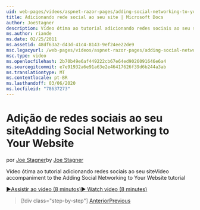 ```yaml
---
uid: web-pages/videos/aspnet-razor-pages/adding-social-networking-to-your-website
title: Adicionando rede social ao seu site | Microsoft Docs
author: JoeStagner
description: Vídeo ótima ao tutorial adicionando redes sociais ao seu site
ms.author: riande
ms.date: 02/25/2011
ms.assetid: 48df63a2-d43d-41c4-8143-9ef24ee22de9
msc.legacyurl: /web-pages/videos/aspnet-razor-pages/adding-social-networking-to-your-website
msc.type: video
ms.openlocfilehash: 2b70b49e6af449222cb67e64ed9026091646e6a4
ms.sourcegitcommit: e7e91932a6e91a63e2e46417626f39d6b244a3ab
ms.translationtype: MT
ms.contentlocale: pt-BR
ms.lasthandoff: 03/06/2020
ms.locfileid: "78637273"
---
```

# <a name="adding-social-networking-to-your-website"></a><span data-ttu-id="47ccc-103">Adição de redes sociais ao seu site</span><span class="sxs-lookup"><span data-stu-id="47ccc-103">Adding Social Networking to Your Website</span></span>

<span data-ttu-id="47ccc-104">por [Joe Stagner](https://github.com/JoeStagner)</span><span class="sxs-lookup"><span data-stu-id="47ccc-104">by [Joe Stagner](https://github.com/JoeStagner)</span></span>

<span data-ttu-id="47ccc-105">Vídeo ótima ao tutorial adicionando redes sociais ao seu site</span><span class="sxs-lookup"><span data-stu-id="47ccc-105">Video accompaniment to the Adding Social Networking to Your Website tutorial</span></span>

[<span data-ttu-id="47ccc-106">&#9654;Assistir ao vídeo (8 minutos)</span><span class="sxs-lookup"><span data-stu-id="47ccc-106">&#9654; Watch video (8 minutes)</span></span>](https://channel9.msdn.com/Blogs/ASP-NET-Site-Videos/adding-social-networking-to-your-website)

> [!div class="step-by-step"]
> [<span data-ttu-id="47ccc-107">Anterior</span><span class="sxs-lookup"><span data-stu-id="47ccc-107">Previous</span></span>](adding-search-to-your-web-site.md)
